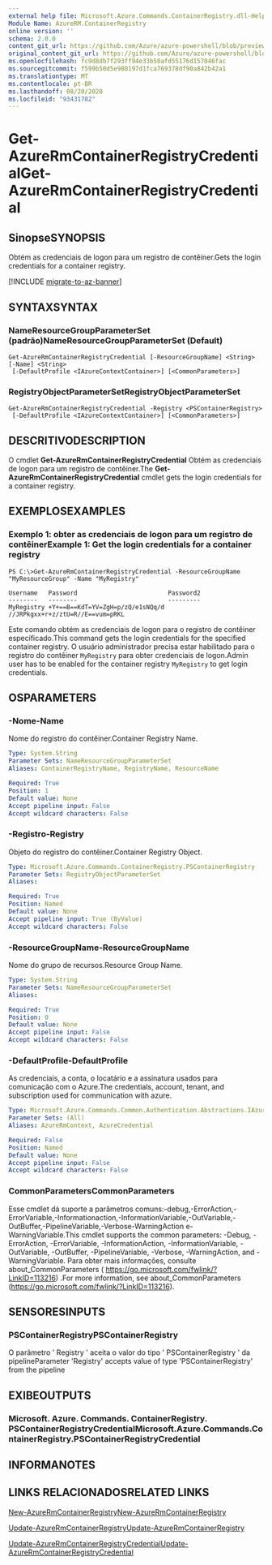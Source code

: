 ```yaml
---
external help file: Microsoft.Azure.Commands.ContainerRegistry.dll-Help.xml
Module Name: AzureRM.ContainerRegistry
online version: ''
schema: 2.0.0
content_git_url: https://github.com/Azure/azure-powershell/blob/preview/src/ResourceManager/ContainerRegistry/Commands.ContainerRegistry/help/Get-AzureRmContainerRegistryCredential.md
original_content_git_url: https://github.com/Azure/azure-powershell/blob/preview/src/ResourceManager/ContainerRegistry/Commands.ContainerRegistry/help/Get-AzureRmContainerRegistryCredential.md
ms.openlocfilehash: fc9d8db7f293ff94e33b50afd55176d157046fac
ms.sourcegitcommit: f599b50d5e980197d1fca769378df90a842b42a1
ms.translationtype: MT
ms.contentlocale: pt-BR
ms.lasthandoff: 08/20/2020
ms.locfileid: "93431782"
---
```

# <span data-ttu-id="a73ff-101">Get-AzureRmContainerRegistryCredential</span><span class="sxs-lookup"><span data-stu-id="a73ff-101">Get-AzureRmContainerRegistryCredential</span></span>

## <span data-ttu-id="a73ff-102">Sinopse</span><span class="sxs-lookup"><span data-stu-id="a73ff-102">SYNOPSIS</span></span>
<span data-ttu-id="a73ff-103">Obtém as credenciais de logon para um registro de contêiner.</span><span class="sxs-lookup"><span data-stu-id="a73ff-103">Gets the login credentials for a container registry.</span></span>

[!INCLUDE [migrate-to-az-banner](../../includes/migrate-to-az-banner.md)]

## <span data-ttu-id="a73ff-104">SYNTAX</span><span class="sxs-lookup"><span data-stu-id="a73ff-104">SYNTAX</span></span>

### <span data-ttu-id="a73ff-105">NameResourceGroupParameterSet (padrão)</span><span class="sxs-lookup"><span data-stu-id="a73ff-105">NameResourceGroupParameterSet (Default)</span></span>
```
Get-AzureRmContainerRegistryCredential [-ResourceGroupName] <String> [-Name] <String>
 [-DefaultProfile <IAzureContextContainer>] [<CommonParameters>]
```

### <span data-ttu-id="a73ff-106">RegistryObjectParameterSet</span><span class="sxs-lookup"><span data-stu-id="a73ff-106">RegistryObjectParameterSet</span></span>
```
Get-AzureRmContainerRegistryCredential -Registry <PSContainerRegistry>
 [-DefaultProfile <IAzureContextContainer>] [<CommonParameters>]
```

## <span data-ttu-id="a73ff-107">DESCRITIVO</span><span class="sxs-lookup"><span data-stu-id="a73ff-107">DESCRIPTION</span></span>
<span data-ttu-id="a73ff-108">O cmdlet **Get-AzureRmContainerRegistryCredential** Obtém as credenciais de logon para um registro de contêiner.</span><span class="sxs-lookup"><span data-stu-id="a73ff-108">The **Get-AzureRmContainerRegistryCredential** cmdlet gets the login credentials for a container registry.</span></span>

## <span data-ttu-id="a73ff-109">EXEMPLOS</span><span class="sxs-lookup"><span data-stu-id="a73ff-109">EXAMPLES</span></span>

### <span data-ttu-id="a73ff-110">Exemplo 1: obter as credenciais de logon para um registro de contêiner</span><span class="sxs-lookup"><span data-stu-id="a73ff-110">Example 1: Get the login credentials for a container registry</span></span>
```
PS C:\>Get-AzureRmContainerRegistryCredential -ResourceGroupName "MyResourceGroup" -Name "MyRegistry"

Username   Password                         Password2
--------   --------                         ---------
MyRegistry +Y+==B==KdT=YV=ZgH=p/zQ/e1sNQq/d //JRPkgxx+r+z/ztU=R//E==vum=pRKL
```

<span data-ttu-id="a73ff-111">Este comando obtém as credenciais de logon para o registro de contêiner especificado.</span><span class="sxs-lookup"><span data-stu-id="a73ff-111">This command gets the login credentials for the specified container registry.</span></span> <span data-ttu-id="a73ff-112">O usuário administrador precisa estar habilitado para o registro do contêiner `MyRegistry` para obter credenciais de logon.</span><span class="sxs-lookup"><span data-stu-id="a73ff-112">Admin user has to be enabled for the container registry `MyRegistry` to get login credentials.</span></span>

## <span data-ttu-id="a73ff-113">OS</span><span class="sxs-lookup"><span data-stu-id="a73ff-113">PARAMETERS</span></span>

### <span data-ttu-id="a73ff-114">-Nome</span><span class="sxs-lookup"><span data-stu-id="a73ff-114">-Name</span></span>
<span data-ttu-id="a73ff-115">Nome do registro do contêiner.</span><span class="sxs-lookup"><span data-stu-id="a73ff-115">Container Registry Name.</span></span>

```yaml
Type: System.String
Parameter Sets: NameResourceGroupParameterSet
Aliases: ContainerRegistryName, RegistryName, ResourceName

Required: True
Position: 1
Default value: None
Accept pipeline input: False
Accept wildcard characters: False
```

### <span data-ttu-id="a73ff-116">-Registro</span><span class="sxs-lookup"><span data-stu-id="a73ff-116">-Registry</span></span>
<span data-ttu-id="a73ff-117">Objeto do registro do contêiner.</span><span class="sxs-lookup"><span data-stu-id="a73ff-117">Container Registry Object.</span></span>

```yaml
Type: Microsoft.Azure.Commands.ContainerRegistry.PSContainerRegistry
Parameter Sets: RegistryObjectParameterSet
Aliases: 

Required: True
Position: Named
Default value: None
Accept pipeline input: True (ByValue)
Accept wildcard characters: False
```

### <span data-ttu-id="a73ff-118">-ResourceGroupName</span><span class="sxs-lookup"><span data-stu-id="a73ff-118">-ResourceGroupName</span></span>
<span data-ttu-id="a73ff-119">Nome do grupo de recursos.</span><span class="sxs-lookup"><span data-stu-id="a73ff-119">Resource Group Name.</span></span>

```yaml
Type: System.String
Parameter Sets: NameResourceGroupParameterSet
Aliases: 

Required: True
Position: 0
Default value: None
Accept pipeline input: False
Accept wildcard characters: False
```

### <span data-ttu-id="a73ff-120">-DefaultProfile</span><span class="sxs-lookup"><span data-stu-id="a73ff-120">-DefaultProfile</span></span>
<span data-ttu-id="a73ff-121">As credenciais, a conta, o locatário e a assinatura usados para comunicação com o Azure.</span><span class="sxs-lookup"><span data-stu-id="a73ff-121">The credentials, account, tenant, and subscription used for communication with azure.</span></span>

```yaml
Type: Microsoft.Azure.Commands.Common.Authentication.Abstractions.IAzureContextContainer
Parameter Sets: (All)
Aliases: AzureRmContext, AzureCredential

Required: False
Position: Named
Default value: None
Accept pipeline input: False
Accept wildcard characters: False
```

### <span data-ttu-id="a73ff-122">CommonParameters</span><span class="sxs-lookup"><span data-stu-id="a73ff-122">CommonParameters</span></span>
<span data-ttu-id="a73ff-123">Esse cmdlet dá suporte a parâmetros comuns:-debug,-ErrorAction,-ErrorVariable,-Informationaction,-InformationVariable,-OutVariable,-OutBuffer,-PipelineVariable,-Verbose-WarningAction e-WarningVariable.</span><span class="sxs-lookup"><span data-stu-id="a73ff-123">This cmdlet supports the common parameters: -Debug, -ErrorAction, -ErrorVariable, -InformationAction, -InformationVariable, -OutVariable, -OutBuffer, -PipelineVariable, -Verbose, -WarningAction, and -WarningVariable.</span></span> <span data-ttu-id="a73ff-124">Para obter mais informações, consulte about_CommonParameters ( https://go.microsoft.com/fwlink/?LinkID=113216) .</span><span class="sxs-lookup"><span data-stu-id="a73ff-124">For more information, see about_CommonParameters (https://go.microsoft.com/fwlink/?LinkID=113216).</span></span>

## <span data-ttu-id="a73ff-125">SENSORES</span><span class="sxs-lookup"><span data-stu-id="a73ff-125">INPUTS</span></span>

### <span data-ttu-id="a73ff-126">PSContainerRegistry</span><span class="sxs-lookup"><span data-stu-id="a73ff-126">PSContainerRegistry</span></span>
<span data-ttu-id="a73ff-127">O parâmetro ' Registry ' aceita o valor do tipo ' PSContainerRegistry ' da pipeline</span><span class="sxs-lookup"><span data-stu-id="a73ff-127">Parameter 'Registry' accepts value of type 'PSContainerRegistry' from the pipeline</span></span>

## <span data-ttu-id="a73ff-128">EXIBE</span><span class="sxs-lookup"><span data-stu-id="a73ff-128">OUTPUTS</span></span>

### <span data-ttu-id="a73ff-129">Microsoft. Azure. Commands. ContainerRegistry. PSContainerRegistryCredential</span><span class="sxs-lookup"><span data-stu-id="a73ff-129">Microsoft.Azure.Commands.ContainerRegistry.PSContainerRegistryCredential</span></span>

## <span data-ttu-id="a73ff-130">INFORMA</span><span class="sxs-lookup"><span data-stu-id="a73ff-130">NOTES</span></span>

## <span data-ttu-id="a73ff-131">LINKS RELACIONADOS</span><span class="sxs-lookup"><span data-stu-id="a73ff-131">RELATED LINKS</span></span>

[<span data-ttu-id="a73ff-132">New-AzureRmContainerRegistry</span><span class="sxs-lookup"><span data-stu-id="a73ff-132">New-AzureRmContainerRegistry</span></span>](./New-AzureRmContainerRegistry.md)

[<span data-ttu-id="a73ff-133">Update-AzureRmContainerRegistry</span><span class="sxs-lookup"><span data-stu-id="a73ff-133">Update-AzureRmContainerRegistry</span></span>](./Update-AzureRmContainerRegistry.md)

[<span data-ttu-id="a73ff-134">Update-AzureRmContainerRegistryCredential</span><span class="sxs-lookup"><span data-stu-id="a73ff-134">Update-AzureRmContainerRegistryCredential</span></span>](./Update-AzureRmContainerRegistryCredential.md)

